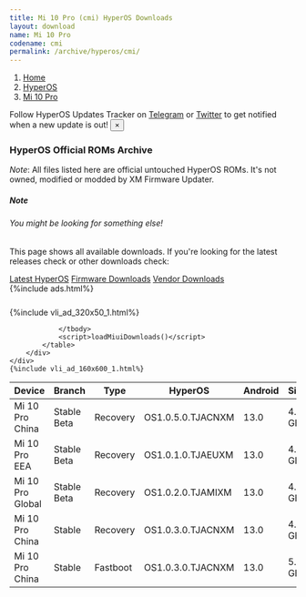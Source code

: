```yaml
---
title: Mi 10 Pro (cmi) HyperOS Downloads
layout: download
name: Mi 10 Pro
codename: cmi
permalink: /archive/hyperos/cmi/
---
```

<nav aria-label="breadcrumb">
    <ol class="breadcrumb">
        <li class="breadcrumb-item"><a href="/">Home</a></li>
        <li class="breadcrumb-item"><a href="/hyperos/">HyperOS</a></li>
        <li class="breadcrumb-item active" aria-current="page"><a href="/hyperos/cmi/">Mi 10 Pro</a></li>
    </ol>
</nav>
<div class="alert alert-primary alert-dismissible fade show" role="alert">
    Follow HyperOS Updates Tracker on <a href="https://t.me/MIUIUpdatesTracker" class="alert-link">Telegram</a>
     or <a href="https://twitter.com/MiFwUpdater" class="alert-link">Twitter</a> to get notified when a new update is out!
    <button type="button" class="close" data-dismiss="alert" aria-label="Close">
        <span aria-hidden="true">&times;</span>
    </button>
</div>

### HyperOS Official ROMs Archive
*Note*: All files listed here are official untouched HyperOS ROMs. It's not owned, modified or modded by XM Firmware Updater.
<div class="card">
  <div class="card-body">
    <h5 class="card-title">Note</h5>
    <h6 class="card-subtitle mb-2 text-muted">You might be looking for something else!</h6>
    <p class="card-text">This page shows all available downloads.
     If you're looking for the latest releases check or other downloads check:</p>
    <a href="/hyperos/cmi/" class="card-link">Latest HyperOS</a>
    <a href="/firmware/cmi/" class="card-link">Firmware Downloads</a>
    <a href="/vendor/cmi/" class="card-link">Vendor Downloads</a>
  </div>
</div>
{%include ads.html%}
<div class="row justify-content-center">
    <div class="col-10">
        <div class="table-responsive-md" style="margin-top: 25px;">
            {%include vli_ad_320x50_1.html%}
            <table id="miui" class="display dt-responsive nowrap compact table table-striped table-hover table-sm">
                <thead class="thead-dark">
                    <tr>
                        <th data-ref="device">Device</th>
                        <th data-ref="branch">Branch</th>
                        <th data-ref="type">Type</th>
                        <th data-ref="miui">HyperOS</th>
                        <th data-ref="android">Android</th>
                        <th data-ref="size">Size</th>
                        <th data-ref="size">Date</th>
                        <th data-ref="link">Link</th>
                    </tr>
                </thead>
                <tbody>
                <tr><td>Mi 10 Pro China</td><td>Stable Beta</td><td>Recovery</td><td>OS1.0.5.0.TJACNXM</td><td>13.0</td><td>4.4 GB</td><td>2024-06-12</td><td><a href="/hyperos/cmi/stable beta/OS1.0.5.0.TJACNXM/">Download</a></td></tr>
<tr><td>Mi 10 Pro EEA</td><td>Stable Beta</td><td>Recovery</td><td>OS1.0.1.0.TJAEUXM</td><td>13.0</td><td>4.2 GB</td><td>2024-05-10</td><td><a href="/hyperos/cmi/stable beta/OS1.0.1.0.TJAEUXM/">Download</a></td></tr>
<tr><td>Mi 10 Pro Global</td><td>Stable Beta</td><td>Recovery</td><td>OS1.0.2.0.TJAMIXM</td><td>13.0</td><td>4.2 GB</td><td>2024-04-26</td><td><a href="/hyperos/cmi/stable beta/OS1.0.2.0.TJAMIXM/">Download</a></td></tr>
<tr><td>Mi 10 Pro China</td><td>Stable</td><td>Recovery</td><td>OS1.0.3.0.TJACNXM</td><td>13.0</td><td>4.4 GB</td><td>2024-04-15</td><td><a href="/hyperos/cmi/stable/OS1.0.3.0.TJACNXM/">Download</a></td></tr>
<tr><td>Mi 10 Pro China</td><td>Stable</td><td>Fastboot</td><td>OS1.0.3.0.TJACNXM</td><td>13.0</td><td>5.6 GB</td><td>2024-03-25</td><td><a href="/hyperos/cmi/stable/OS1.0.3.0.TJACNXM/">Download</a></td></tr>

                </tbody>
                <script>loadMiuiDownloads()</script>
            </table>
        </div>
    </div>
    {%include vli_ad_160x600_1.html%}
</div>
